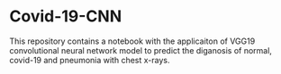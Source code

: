 # Covid-19-CNN

This repository contains a notebook with the applicaiton of VGG19 convolutional neural network model to predict the diganosis of normal, covid-19 and pneumonia with chest x-rays.
